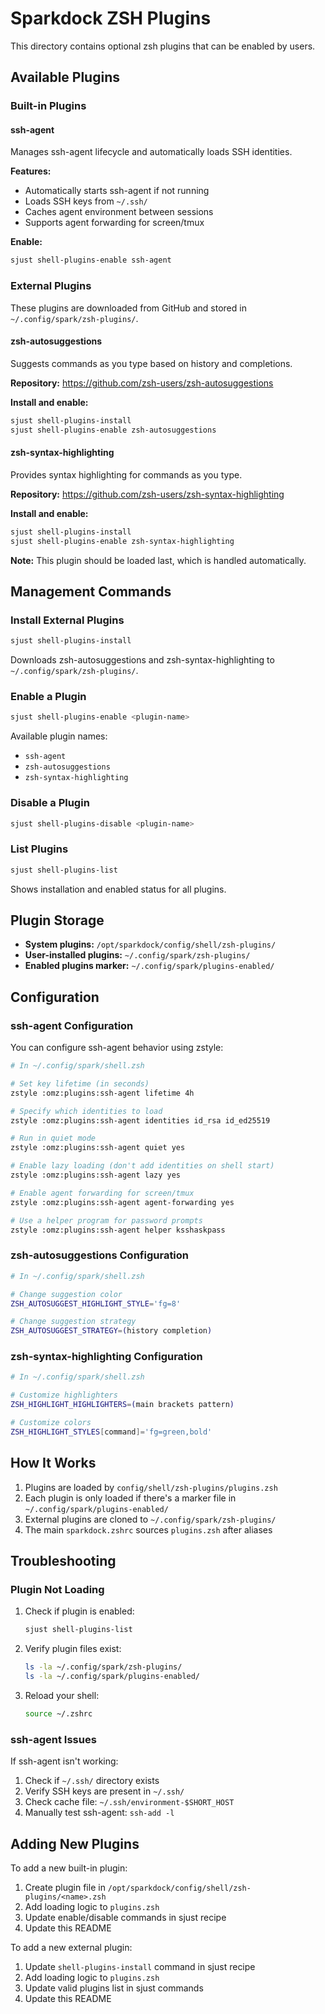 # Sparkdock ZSH Plugins

This directory contains optional zsh plugins that can be enabled by users.

## Available Plugins

### Built-in Plugins

#### ssh-agent

Manages ssh-agent lifecycle and automatically loads SSH identities.

**Features:**
- Automatically starts ssh-agent if not running
- Loads SSH keys from `~/.ssh/`
- Caches agent environment between sessions
- Supports agent forwarding for screen/tmux

**Enable:**
```bash
sjust shell-plugins-enable ssh-agent
```

### External Plugins

These plugins are downloaded from GitHub and stored in `~/.config/spark/zsh-plugins/`.

#### zsh-autosuggestions

Suggests commands as you type based on history and completions.

**Repository:** https://github.com/zsh-users/zsh-autosuggestions

**Install and enable:**
```bash
sjust shell-plugins-install
sjust shell-plugins-enable zsh-autosuggestions
```

#### zsh-syntax-highlighting

Provides syntax highlighting for commands as you type.

**Repository:** https://github.com/zsh-users/zsh-syntax-highlighting

**Install and enable:**
```bash
sjust shell-plugins-install
sjust shell-plugins-enable zsh-syntax-highlighting
```

**Note:** This plugin should be loaded last, which is handled automatically.

## Management Commands

### Install External Plugins

```bash
sjust shell-plugins-install
```

Downloads zsh-autosuggestions and zsh-syntax-highlighting to `~/.config/spark/zsh-plugins/`.

### Enable a Plugin

```bash
sjust shell-plugins-enable <plugin-name>
```

Available plugin names:
- `ssh-agent`
- `zsh-autosuggestions`
- `zsh-syntax-highlighting`

### Disable a Plugin

```bash
sjust shell-plugins-disable <plugin-name>
```

### List Plugins

```bash
sjust shell-plugins-list
```

Shows installation and enabled status for all plugins.

## Plugin Storage

- **System plugins:** `/opt/sparkdock/config/shell/zsh-plugins/`
- **User-installed plugins:** `~/.config/spark/zsh-plugins/`
- **Enabled plugins marker:** `~/.config/spark/plugins-enabled/`

## Configuration

### ssh-agent Configuration

You can configure ssh-agent behavior using zstyle:

```bash
# In ~/.config/spark/shell.zsh

# Set key lifetime (in seconds)
zstyle :omz:plugins:ssh-agent lifetime 4h

# Specify which identities to load
zstyle :omz:plugins:ssh-agent identities id_rsa id_ed25519

# Run in quiet mode
zstyle :omz:plugins:ssh-agent quiet yes

# Enable lazy loading (don't add identities on shell start)
zstyle :omz:plugins:ssh-agent lazy yes

# Enable agent forwarding for screen/tmux
zstyle :omz:plugins:ssh-agent agent-forwarding yes

# Use a helper program for password prompts
zstyle :omz:plugins:ssh-agent helper ksshaskpass
```

### zsh-autosuggestions Configuration

```bash
# In ~/.config/spark/shell.zsh

# Change suggestion color
ZSH_AUTOSUGGEST_HIGHLIGHT_STYLE='fg=8'

# Change suggestion strategy
ZSH_AUTOSUGGEST_STRATEGY=(history completion)
```

### zsh-syntax-highlighting Configuration

```bash
# In ~/.config/spark/shell.zsh

# Customize highlighters
ZSH_HIGHLIGHT_HIGHLIGHTERS=(main brackets pattern)

# Customize colors
ZSH_HIGHLIGHT_STYLES[command]='fg=green,bold'
```

## How It Works

1. Plugins are loaded by `config/shell/zsh-plugins/plugins.zsh`
2. Each plugin is only loaded if there's a marker file in `~/.config/spark/plugins-enabled/`
3. External plugins are cloned to `~/.config/spark/zsh-plugins/`
4. The main `sparkdock.zshrc` sources `plugins.zsh` after aliases

## Troubleshooting

### Plugin Not Loading

1. Check if plugin is enabled:
   ```bash
   sjust shell-plugins-list
   ```

2. Verify plugin files exist:
   ```bash
   ls -la ~/.config/spark/zsh-plugins/
   ls -la ~/.config/spark/plugins-enabled/
   ```

3. Reload your shell:
   ```bash
   source ~/.zshrc
   ```

### ssh-agent Issues

If ssh-agent isn't working:

1. Check if `~/.ssh/` directory exists
2. Verify SSH keys are present in `~/.ssh/`
3. Check cache file: `~/.ssh/environment-$SHORT_HOST`
4. Manually test ssh-agent: `ssh-add -l`

## Adding New Plugins

To add a new built-in plugin:

1. Create plugin file in `/opt/sparkdock/config/shell/zsh-plugins/<name>.zsh`
2. Add loading logic to `plugins.zsh`
3. Update enable/disable commands in sjust recipe
4. Update this README

To add a new external plugin:

1. Update `shell-plugins-install` command in sjust recipe
2. Add loading logic to `plugins.zsh`
3. Update valid plugins list in sjust commands
4. Update this README
